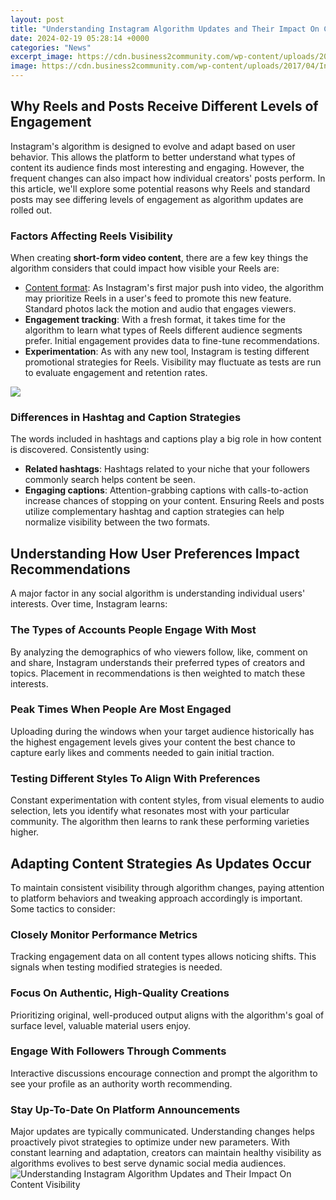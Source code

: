 ```yaml
---
layout: post
title: "Understanding Instagram Algorithm Updates and Their Impact On Content Visibility"
date: 2024-02-19 05:28:14 +0000
categories: "News"
excerpt_image: https://cdn.business2community.com/wp-content/uploads/2017/04/Instagram-Algorithm-Feed-Before-and-After.png.png
image: https://cdn.business2community.com/wp-content/uploads/2017/04/Instagram-Algorithm-Feed-Before-and-After.png.png
---
```


## Why Reels and Posts Receive Different Levels of Engagement
Instagram's algorithm is designed to evolve and adapt based on user behavior. This allows the platform to better understand what types of content its audience finds most interesting and engaging. However, the frequent changes can also impact how individual creators' posts perform. In this article, we'll explore some potential reasons why Reels and standard posts may see differing levels of engagement as algorithm updates are rolled out.
### Factors Affecting Reels Visibility 
When creating **short-form video content**, there are a few key things the algorithm considers that could impact how visible your Reels are:
- [Content format](https://store.fi.io.vn/collection/paw): As Instagram's first major push into video, the algorithm may prioritize Reels in a user's feed to promote this new feature. Standard photos lack the motion and audio that engages viewers.
- **Engagement tracking**: With a fresh format, it takes time for the algorithm to learn what types of Reels different audience segments prefer. Initial engagement provides data to fine-tune recommendations. 
- **Experimentation**: As with any new tool, Instagram is testing different promotional strategies for Reels. Visibility may fluctuate as tests are run to evaluate engagement and retention rates.

![](https://www.agorapulse.com/social-media-lab/wp-content/uploads/sites/6/2021/02/instagram-algorithm-list.png)
### Differences in Hashtag and Caption Strategies 
The words included in hashtags and captions play a big role in how content is discovered. Consistently using:
- **Related hashtags**: Hashtags related to your niche that your followers commonly search helps content be seen. 
- **Engaging captions**: Attention-grabbing captions with calls-to-action increase chances of stopping on your content.
Ensuring Reels and posts utilize complementary hashtag and caption strategies can help normalize visibility between the two formats.
## Understanding How User Preferences Impact Recommendations
A major factor in any social algorithm is understanding individual users' interests. Over time, Instagram learns:
### The Types of Accounts People Engage With Most
By analyzing the demographics of who viewers follow, like, comment on and share, Instagram understands their preferred types of creators and topics. Placement in recommendations is then weighted to match these interests.
### Peak Times When People Are Most Engaged 
Uploading during the windows when your target audience historically has the highest engagement levels gives your content the best chance to capture early likes and comments needed to gain initial traction. 
### Testing Different Styles To Align With Preferences
Constant experimentation with content styles, from visual elements to audio selection, lets you identify what resonates most with your particular community. The algorithm then learns to rank these performing varieties higher.
## Adapting Content Strategies As Updates Occur
To maintain consistent visibility through algorithm changes, paying attention to platform behaviors and tweaking approach accordingly is important. Some tactics to consider:
### Closely Monitor Performance Metrics 
Tracking engagement data on all content types allows noticing shifts. This signals when testing modified strategies is needed.
### Focus On Authentic, High-Quality Creations
Prioritizing original, well-produced output aligns with the algorithm's goal of surface level, valuable material users enjoy. 
### Engage With Followers Through Comments 
Interactive discussions encourage connection and prompt the algorithm to see your profile as an authority worth recommending.
### Stay Up-To-Date On Platform Announcements
Major updates are typically communicated. Understanding changes helps proactively pivot strategies to optimize under new parameters.
With constant learning and adaptation, creators can maintain healthy visibility as algorithms evolives to best serve dynamic social media audiences.
![Understanding Instagram Algorithm Updates and Their Impact On Content Visibility](https://cdn.business2community.com/wp-content/uploads/2017/04/Instagram-Algorithm-Feed-Before-and-After.png.png)